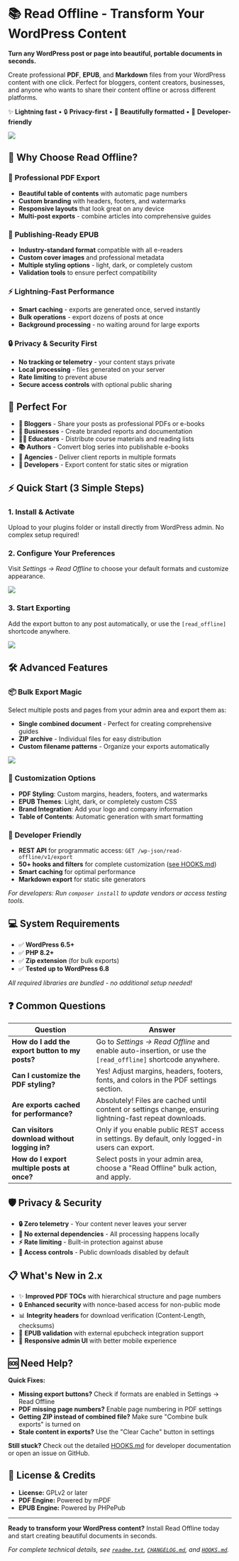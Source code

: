 # 📚 Read Offline - Transform Your WordPress Content

**Turn any WordPress post or page into beautiful, portable documents in seconds.**

Create professional **PDF**, **EPUB**, and **Markdown** files from your WordPress content with one click. Perfect for bloggers, content creators, businesses, and anyone who wants to share their content offline or across different platforms.


✨ **Lightning fast** • 🔒 **Privacy-first** • 🎨 **Beautifully formatted** • 🔧 **Developer-friendly**


<img src="assets/bulk-export.png">

## 🚀 Why Choose Read Offline?

### 📄 **Professional PDF Export**
- **Beautiful table of contents** with automatic page numbers
- **Custom branding** with headers, footers, and watermarks
- **Responsive layouts** that look great on any device
- **Multi-post exports** - combine articles into comprehensive guides

### 📖 **Publishing-Ready EPUB**
- **Industry-standard format** compatible with all e-readers
- **Custom cover images** and professional metadata
- **Multiple styling options** - light, dark, or completely custom
- **Validation tools** to ensure perfect compatibility

### ⚡ **Lightning-Fast Performance**
- **Smart caching** - exports are generated once, served instantly
- **Bulk operations** - export dozens of posts at once
- **Background processing** - no waiting around for large exports

### 🔒 **Privacy & Security First**
- **No tracking or telemetry** - your content stays private
- **Local processing** - files generated on your server
- **Rate limiting** to prevent abuse
- **Secure access controls** with optional public sharing

## 🎯 Perfect For

- **📝 Bloggers** - Share your posts as professional PDFs or e-books
- **🏢 Businesses** - Create branded reports and documentation
- **👩‍🏫 Educators** - Distribute course materials and reading lists
- **📚 Authors** - Convert blog series into publishable e-books
- **💼 Agencies** - Deliver client reports in multiple formats
- **🔧 Developers** - Export content for static sites or migration

## ⚡ Quick Start (3 Simple Steps)

### 1. **Install & Activate**
Upload to your plugins folder or install directly from WordPress admin. No complex setup required!

### 2. **Configure Your Preferences**
Visit *Settings → Read Offline* to choose your default formats and customize appearance.

<img src="assets/back-end.png">

### 3. **Start Exporting**
Add the export button to any post automatically, or use the `[read_offline]` shortcode anywhere.

<img src="assets/front-end.png">

## 🛠️ Advanced Features

### 📦 **Bulk Export Magic**
Select multiple posts and pages from your admin area and export them as:
- **Single combined document** - Perfect for creating comprehensive guides
- **ZIP archive** - Individual files for easy distribution  
- **Custom filename patterns** - Organize your exports automatically

<img src="assets/bulk-export.png">

### 🎨 **Customization Options**
- **PDF Styling**: Custom margins, headers, footers, and watermarks
- **EPUB Themes**: Light, dark, or completely custom CSS
- **Brand Integration**: Add your logo and company information
- **Table of Contents**: Automatic generation with smart formatting

### 🔌 **Developer Friendly**
- **REST API** for programmatic access: `GET /wp-json/read-offline/v1/export`
- **50+ hooks and filters** for complete customization ([see HOOKS.md](HOOKS.md))
- **Smart caching** for optimal performance
- **Markdown export** for static site generators

*For developers: Run `composer install` to update vendors or access testing tools.*

## 💻 System Requirements

- ✅ **WordPress 6.5+**
- ✅ **PHP 8.2+** 
- ✅ **Zip extension** (for bulk exports)
- ✅ **Tested up to WordPress 6.8**

*All required libraries are bundled - no additional setup needed!*

## ❓ Common Questions

| **Question** | **Answer** |
|--------------|------------|
| **How do I add the export button to my posts?** | Go to *Settings → Read Offline* and enable auto-insertion, or use the `[read_offline]` shortcode anywhere. |
| **Can I customize the PDF styling?** | Yes! Adjust margins, headers, footers, fonts, and colors in the PDF settings section. |
| **Are exports cached for performance?** | Absolutely! Files are cached until content or settings change, ensuring lightning-fast repeat downloads. |
| **Can visitors download without logging in?** | Only if you enable public REST access in settings. By default, only logged-in users can export. |
| **How do I export multiple posts at once?** | Select posts in your admin area, choose a "Read Offline" bulk action, and apply. |

## 🛡️ Privacy & Security

- **🔒 Zero telemetry** - Your content never leaves your server
- **🚫 No external dependencies** - All processing happens locally
- **⚡ Rate limiting** - Built-in protection against abuse
- **🔐 Access controls** - Public downloads disabled by default

## 📋 What's New in 2.x

- ✨ **Improved PDF TOCs** with hierarchical structure and page numbers
- 🔒 **Enhanced security** with nonce-based access for non-public mode  
- 📊 **Integrity headers** for download verification (Content-Length, checksums)
- 🔧 **EPUB validation** with external epubcheck integration support
- 📱 **Responsive admin UI** with better mobile experience

## 🆘 Need Help?

**Quick Fixes:**
- **Missing export buttons?** Check if formats are enabled in Settings → Read Offline
- **PDF missing page numbers?** Enable page numbering in PDF settings
- **Getting ZIP instead of combined file?** Make sure "Combine bulk exports" is turned on
- **Stale content in exports?** Use the "Clear Cache" button in settings

**Still stuck?** Check out the detailed [HOOKS.md](HOOKS.md) for developer documentation or open an issue on GitHub.

## 📄 License & Credits

- **License:** GPLv2 or later
- **PDF Engine:** Powered by mPDF
- **EPUB Engine:** Powered by PHPePub

---

**Ready to transform your WordPress content?** Install Read Offline today and start creating beautiful documents in seconds.

*For complete technical details, see [`readme.txt`](readme.txt), [`CHANGELOG.md`](CHANGELOG.md), and [`HOOKS.md`](HOOKS.md).*
